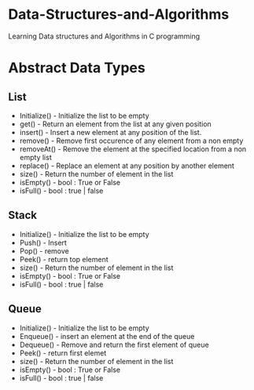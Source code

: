 # Data-Structures-and-Algorithms
Learning Data structures and Algorithms in C programming

# Abstract Data Types

## List 
* Initialize() - Initialize the list to be empty 
* get() - Return an element from the list at any given position
* insert() - Insert a new element at any position of the list.
* remove() - Remove first occurence of any element from a non empty
* removeAt() - Remove the element at the specified location from a non empty list
* replace() - Replace an element at any position by another element
* size() - Return the number of element in the list
* isEmpty() - bool : True or False
* isFull() - bool : true | false

## Stack 
* Initialize() - Initialize the list to be empty
* Push() - Insert
* Pop()  - remove
* Peek() - return top element
* size() - Return the number of element in the list
* isEmpty() - bool : True or False
* isFull() - bool : true | false

## Queue
* Initialize() - Initialize the list to be empty
* Enqueue() - insert an element at the end of the queue
* Dequeue() - Remove and return the first element of queue
* Peek()  - return first elemet
* size() - Return the number of element in the list
* isEmpty() - bool : True or False
* isFull() - bool : true | false

